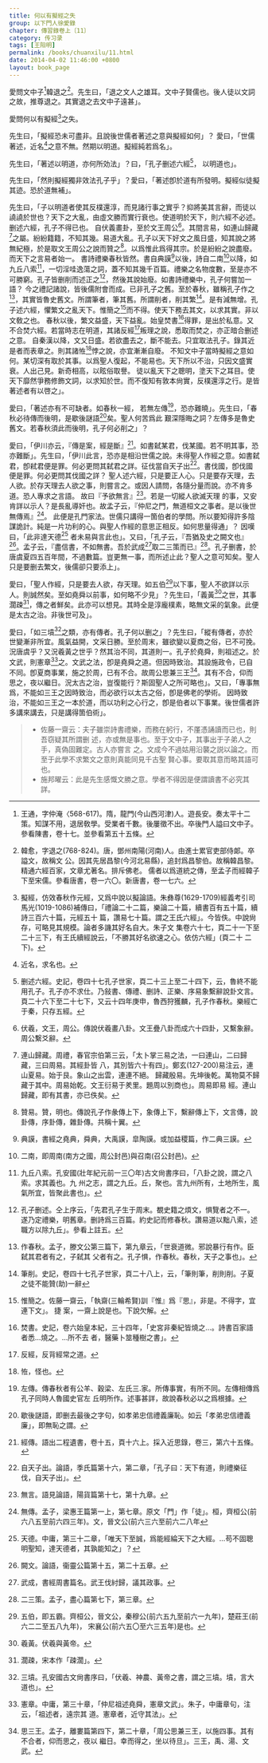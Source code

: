 ```yaml
---
title: 何以有擬經之失
group: 以下門人徐愛錄
chapter: 傳習錄卷上〔11〕
category: 传习录
tags: [王阳明]
permalink: /books/chuanxilu/11.html
date: 2014-04-02 11:46:00 +0800
layout: book_page 
---
```


愛問文中子[^1]韓退之[^2]。先生曰，「退之文人之雄耳。文中子賢儒也。後人徒以文詞之故，推尊退之。其實退之去文中子遠甚」。

愛問何以有擬經[^3]之失。

先生曰，「擬經恐未可盡非。且說後世儒者著述之意與擬經如何」？ 愛曰，「世儒著述，近名[^4]之意不無。然期以明道。擬經純若爲名」。

先生曰，「著述以明道，亦何所効法」？曰，「孔子删述六經[^5]， 以明道也」。

先生曰，「然則擬經獨非效法孔子乎」？愛曰，「著述卽於道有所發明。擬經似徒擬其迹。恐於道無補」。

先生曰，「子以明道者使其反樸還淳，而見諸行事之實乎？抑將美其言辭，而徒以譊譊於世也？天下之大亂，由虛文勝而實行衰也。使道明於天下，則六經不必述。删述六經，孔子不得已也。
自伏義畫卦，至於文王周公[^6]。其間言易，如連山歸藏 [^7]之屬。紛紛籍籍，不知其幾。易道大亂。孔子以天下好文之風日盛，知其說之將無紀極，於是取文王周公之說而贊之[^8]。以爲惟此爲得其宗。於是紛紛之說盡廢。而天下之言易者始一。
書詩禮樂春秋皆然。書自典謨[^9]以後，詩自二南[^10]以降，如九丘八索[^11]，一切淫哇逸蕩之詞，蓋不知其幾千百篇。禮樂之名物度數，至是亦不可勝窮。孔子皆删削而述正之[^12]，然後其說始廢。如書詩禮樂中，孔子何嘗加一語？
今之禮記諸說，皆後儒附會而成。已非孔子之舊。至於春秋，雖稱孔子作之[^13]，其實皆魯史舊文。所謂筆者，筆其舊。所謂削者，削其繁[^14]。是有減無增。孔子述六經，懼繁文之亂天下。惟簡之[^15]而不得。使天下務去其文，以求其實。非以文敎之也。
春秋以後，繁文益盛，天下益亂。始皇焚書[^16]得罪，是出於私意。又不合焚六經。若當時志在明道，其諸反經[^17]叛理之說，悉取而焚之，亦正暗合删述之意。
自秦漢以降，文又日盛。若欲盡去之，斷不能去。只宜取法孔子。錄其近是者而表章之。則其諸恠[^18]悖之說，亦宜漸漸自廢。
不知文中子當時擬經之意如何。某切深有取於其事。以爲聖人復起，不能易也。天下所以不治，只因文盛實衰。人出己見。新奇相高，以眩俗取譽。 徒以亂天下之聰明，塗天下之耳目。使天下靡然爭務修飾文詞，以求知於世。而不復知有敦本尙實，反樸還淳之行。是皆著述者有以啓之」。

愛曰，「著述亦有不可缺者。如春秋一經， 若無左傳[^19]，恐亦難曉」。先生曰，「春秋必待傳而後明，是歇後謎語[^20]矣。聖人何苦爲此 艱深隱晦之詞？左傳多是魯史舊文。若春秋須此而後明，孔子何必削之」？

愛曰，「伊川亦云，『傳是案，經是斷』[^21]。如書弑某君，伐某國。若不明其事，恐亦難斷」。先生曰，「伊川此言，恐亦是相沿世儒之說。未得聖人作經之意。如書弑君，卽弒君便是罪。何必更問其弑君之詳。征伐當自天子出[^22]。書伐國，卽伐國便是罪。何必更問其伐國之詳？
聖人述六經，只是要正人心。只是要存天理，去人欲。於存天理去人欲之事，則嘗言之。或因人請問，各隨分量而說。亦不肯多道。恐人專求之言語。
故曰『予欲無言』[^23]。若是一切縱人欲滅天理 的事，又安肯詳以示人？是長亂導奸也。故孟子云，『仲尼之門，無道桓文之事者。是以後世無傳焉』[^24]。
此便是孔門家法。世儒只講得一箇伯者的學問。所以要知得許多陰謀詭計。純是一片功利的心。與聖人作經的意思正相反。如何思量得通」？
因嘆曰，「此非達天德[^25] 者未易與言此也」。又曰，「孔子云，『吾猶及史之闕文也』[^26]。孟子云，『盡信書，不如無書。吾於武成[^27]取二三策而已』[^28]。孔子删書，於唐虞夏四五百年間，不過數篇。豈更無一事，而所述止此？聖人之意可知矣。聖人只是要删去繁文，後儒卻只要添上」。

愛曰，「聖人作經，只是要去人欲，存天理。如五伯[^29]以下事，聖人不欲詳以示人。則誠然矣。至如堯舜以前事，如何略不少見」？先生曰，「義黃[^30]之世，其事濶疎[^31]，傳之者鮮矣。此亦可以想見。其時全是淳龐樸素，略無文采的氣象。此便是太古之治。非後世可及」。

愛曰，「如三墳[^32]之類，亦有傳者。孔子何以删之」？先生曰，「縱有傳者，亦於世變漸非所宜。風氣益開，文采日勝。至於周末，雖欲變以夏商之俗，已不可挽。況唐虞乎？又況羲黃之世乎？然其治不同，其道則一。孔子於堯舜，則祖述之。於文武，則憲章[^33]之。文武之法，卽是堯舜之道。但因時致治。其設施政令，已自不同。卽夏商事業，施之於周，已有不合。故周公思兼三王[^34]。其有不合，仰而思之，夜以繼日。況太古之治，豈復能行？斯固聖人之所可略也」。又曰，「專事無爲，不能如三王之因時致治，而必欲行以太古之俗，卽是佛老的學術。 因時致治，不能如三王之一本於道，而以功利之心行之，卽是伯者以下事業。後世儒者許多講來講去，只是講得箇伯術」。

> + 佐藤一齋云：夫子雖崇詩書禮樂，而務在躬行，不厪憑誦讀而已也，則吾窃疑其所謂删 述，亦或無是事也。至于文中子，其事出于子弟人之手，真偽固難定。古人亦嘗言 之。文成今不過姑用沿襲之説以論之。而至于此學不求繁文之意則真能同見千古聖 賢心事。要取其意而略其語可也。
> + 施邦曜云：此是先生感慨文勝之意。學者不得因是便謂讀書不必究其詳。



[^1]: 王通，字仲淹〈568-617)。隋，龍門(今山西河津)人。遊長安。奏太平十二策。知謀不用，退居敎學。受業者千數。後屢徵不出。卒後門人謚曰文中子。參看陳書，卷十七。並參看第五十五條。

[^2]: 韓愈，字退之(768-824)。唐，鄧州南陽(河南)人。由進士累官吏部侍郞。卒謚文，故稱文 公。因其先居昌黎(今河北易縣)，追封爲昌黎伯。故稱韓昌黎。精通六經百家，文章尤著名。排斥佛老。 儒者以爲道統之傳，至孟子而經韓子下至宋儒。參看唐書，卷一六〇。新唐書，卷一七六。

[^3]: 擬經，仿效春秋作元經，又爲中說以擬論語。朱彝尊(1629-1709)經義考引司馬光(1019-1086)補傳曰，「禮論二十二篇，樂論二十篇，續書百有五十篇，續詩三百六十篇，元經五十 篇，讚易七十篇。謂之王氏六經」。今皆佚。中說尙存，可略見其規模。論者多譏其好名自大。朱子文 集卷六十七，頁二十一下至二十三下，有王氏續經說云，「不勝其好名欲速之心。依仿六經」(頁二十 二下)。

[^4]: 近名，求名也。

[^5]: 删述六經。史記，卷四十七孔子世家，頁二十三上至二十四下，云，魯終不能用孔子。孔子亦不求仕。乃敍書、傳禮、删詩、正樂、序易象繫辭說卦文言。頁二十六下至二十七下，又云十四年庚申，魯西狩獲麟，孔子作春秋。樂經亡于秦，只存五經。

[^6]: 伏羲，文王，周公。傳說伏羲畫八卦。文王疊八卦而成六十四卦，又繫象辭。周公繫爻辭。

[^7]: 連山歸藏。周禮，春官宗伯第三云，「太卜掌三易之法，一曰連山，二曰歸藏，三曰周易。其經卦皆 八，其別皆六十有四」。鄭玄(127-200)易注云，連山夏易。始于艮。象山之出雲，連連不絕。 歸藏殷易。先坤後乾。萬物莫不歸藏于其中。周易始乾。文王衍易于羑里。題周以別商也」。周易即易 經。連山歸藏，即有其書，亦已佚矣。

[^8]: 贊易。贊，明也。傳說孔子作彖傳上下，象傳上下，繫辭傳上下，文言傳，說卦傳，序卦傳，雜卦傳。共稱十翼。

[^9]: 典謨，書經之堯典，舜典，大禹謨，皐陶謨。或加益稷篇，作二典三謨。 

[^10]: 二南，即周南(南方之國，周公封邑)與召南(召公封邑)。

[^11]: 九丘八索。孔安國(壯年紀元前一三〇年)古文尙書序曰，「八卦之說，謂之八索。求其義也。九 州之志，謂之九丘。丘，聚也。言九州所有，土地所生，風氣所宜，皆聚此書也」。

[^12]: 孔子删述。仝上序云，「先君孔子生于周末。覩史籍之煩文，惧覽者之不一。遂乃定禮樂，明舊章。删詩爲三百篇。約史記而修春秋。讚易道以黜八索，述職方以除九丘」。參看上註五。

[^13]: 作春秋。孟子，滕文公第三篇下，第九章云，「世衰道微。邪說暴行有作。臣弑其君者有之，子弑其 父者有之。孔子惧，作春秋。春秋，天子之事也」。

[^14]: 筆削。史記，卷四十七孔子世家，頁二十八上，云，「筆則筆，削則削。子夏之徒不能贊(助)一辭

[^15]: 惟簡之。佐藤一齋云，「執齋(三輪希賢)訓『惟』爲『思』，非是。不得字，宜連下文」。 捷 案，一齋上說是也。下說欠解。

[^16]: 焚書。史記，卷六始皇本紀，三十四年，「史宮非秦紀皆燒之…。詩書百家語者悉…燒之。…所不去 者，醫藥卜筮種樹之書」。

[^17]: 反經，反背經常之道。

[^18]: 恠，怪也。

[^19]: 左傳。傳春秋者有公羊、穀梁、左氏三.家。所傳事實，有所不同。左傳相傳爲孔子同時人魯國史官左 丘明所作。述事甚詳，故說春秋必以之爲根據。

[^20]: 歇後謎語，即删去最後之字句，如孝弟忠信禮義廉恥。如云「孝弟忠信禮義廉」，即無恥之謂。

[^21]: 經傳。語出二程遺書，卷十五，頁十六上。採入近思錄，卷三，第六十五條。

[^22]: 自天子出。論語，季氏篇第十六，第二章，「孔子曰：天下有道，則禮樂征伐，自天子出」。

[^23]: 無言。語見論語，陽貨篇第十七，第十九章。

[^24]: 無傳。孟子，梁惠王篇第一上，第七章。原文「門」作「徒」。桓，齊桓公(前六八五至前六四三年)。文，晉文公(前六三六至前六二八年

[^25]: 天德。中庸，第三十二章，「唯天下至誠，爲能經綸天下之大經。…苟不固聰明聖知，達天德者，其孰能知之」？

[^26]: 闕文。論語，衞靈公篇第十五，第二十五章。

[^27]: 武成，書經周書篇名。武王伐紂歸，議其政事。
[^28]: 二三策。孟子，盡心篇第七下，第三章。

[^29]: 五伯，即五霸。齊桓公，晉文公，秦穆公(前六五九至前六一九年)，楚莊王(前六二二至五八九年)， 宋襄公(前六五〇至六三五年)是也。

[^30]: 羲黃。伏羲與黃帝。

[^31]: 濶疎，宋本作「疎濶」。

[^32]: 三墳。孔安國古文尙書序曰，「伏羲、神農、黃帝之書，謂之三墳。墳，言大道也」。

[^33]: 憲章。中庸，第三十章，「仲尼祖述堯舜，憲章文武」。朱子，中庸章句，注云，「祖述者，遠宗其 道。憲章者，近守其法」。

[^34]: 思三王。孟子，離婁篇第四下，第二十章，「周公思兼三王，以施四事。其有不合者，仰而思之，夜以 繼日。幸而得之，坐以待旦」。三王，禹、湯、文武。
